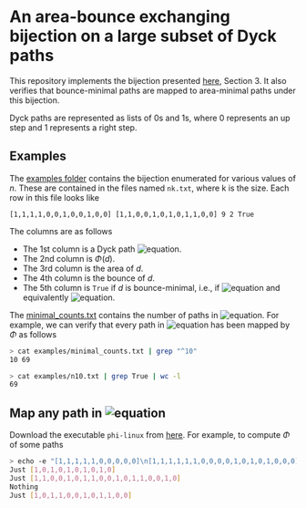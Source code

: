 # An area-bounce exchanging bijection on a large subset of Dyck paths

This repository implements the bijection presented [here](https://arxiv.org/abs/2401.14668), Section 3. It also verifies that bounce-minimal paths are mapped to area-minimal paths under this bijection.

Dyck paths are represented as lists of 0s and 1s, where 0 represents an up step and 1 represents a right step.

## Examples
The [examples folder](https://github.com/nanonaren/qtcatalan-bijection/tree/main/examples) contains the bijection enumerated for various values of $n$. These are contained in the files named `nk.txt`, where k is the size. Each row in this file looks like

```
[1,1,1,1,0,0,1,0,0,1,0,0] [1,1,0,0,1,0,1,0,1,1,0,0] 9 2 True
```
The columns are as follows
* The 1st column is a Dyck path ![equation](https://latex.codecogs.com/svg.image?d\in\mathcal{AF}_n).
* The 2nd column is $\Phi(d)$.
* The 3rd column is the area of $d$.
* The 4th column is the bounce of $d$.
* The 5th column is `True` if $d$ is bounce-minimal, i.e., if ![equation](https://latex.codecogs.com/svg.image?d\in\mathcal{B}(10)) and equivalently ![equation](https://latex.codecogs.com/svg.image?\Phi(d)\in\mathcal{A}_n).

The [minimal_counts.txt](https://github.com/nanonaren/qtcatalan-bijection/blob/main/examples/minimal_counts.txt) contains the number of paths in ![equation](https://latex.codecogs.com/svg.image?\mathcal{B}(n)). For example, we can verify that every path in ![equation](https://latex.codecogs.com/svg.image?\mathcal{B}(10)) has been mapped by $\Phi$ as follows

```bash
> cat examples/minimal_counts.txt | grep "^10"
10 69

> cat examples/n10.txt | grep True | wc -l
69
```

## Map any path in ![equation](https://latex.codecogs.com/svg.image?\mathcal{AF}_n)

Download the executable `phi-linux` from [here](https://github.com/nanonaren/qtcatalan-bijection/releases/tag/v0.1.1). For example, to compute $\Phi$ of some paths

```bash
> echo -e "[1,1,1,1,1,0,0,0,0,0]\n[1,1,1,1,1,1,0,0,0,0,1,0,1,0,1,0,0,0]\n[1,1,1,0,1,0,1,0,1,0,1,0,0,0]\n[1,1,1,1,0,0,1,0,1,0,0,0]" | ./phi-linux
Just [1,0,1,0,1,0,1,0,1,0]
Just [1,1,0,0,1,0,1,1,0,0,1,0,1,1,0,0,1,0]
Nothing
Just [1,0,1,1,0,0,1,0,1,1,0,0]
```
